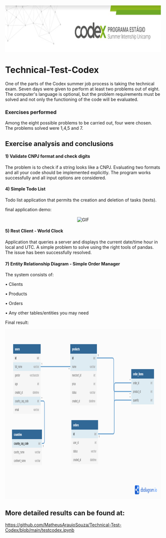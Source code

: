 

<p align="center">
<img src="https://github.com/MatheusAraujoSouza/Technical-Test-Codex/blob/main/gifs%20e%20imagens/capa.jpeg" width="1000" height="150"/> 

# Technical-Test-Codex

One of the parts of the Codex summer job process is taking the technical exam.
Seven days were given to perform at least two problems out of eight. The computer's language is optional, but the problem requirements must be solved and not only the functioning of the code will be evaluated.
  
  
### Exercises performed 
  
Among the eight possible problems to be carried out, four were chosen. The problems solved were 1,4,5 and 7.
  
## Exercise analysis and conclusions 
  
#### 1) Validate CNPJ format and check digits
The problem is to check if a string looks like a CNPJ. Evaluating two formats and all your code should be implemented explicitly. 
The program works successfully and all input options are considered. 
  
#### 4) Simple Todo List
Todo list application that permits the creation and deletion of tasks (texts).
  
final application demo:

<p align="center">
<img align="center" alt="GIF" src="https://github.com/MatheusAraujoSouza/Technical-Test-Codex/blob/main/gifs%20e%20imagens/ezgif.com-gif-maker.gif" width="450" height="550"/>

#### 5) Rest Client - World Clock
Application that queries a server and displays the current date/time hour in local and UTC.
A simple problem to solve using the right tools of pandas. The issue has been successfully resolved.

#### 7) Entity Relationship Diagram - Simple Order Manager
  
The system consists of:
  
• Clients
  
• Products
  
• Orders
  
• Any other tables/entities you may need

Final result:
<p align="center">
<img src="https://github.com/MatheusAraujoSouza/Technical-Test-Codex/blob/main/gifs%20e%20imagens/questao7.png" width="1000" height="550"/> 
  
## More detailed results can be found at:
  
https://github.com/MatheusAraujoSouza/Technical-Test-Codex/blob/main/testcodex.ipynb
  


  


  

  

  




